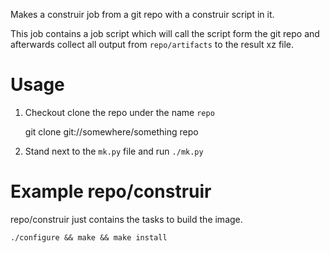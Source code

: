 Makes a construir job from a git repo with a construir script in it.

This job contains a job script which will call the script form the git repo and afterwards collect all output from `repo/artifacts` to the result xz file.

Usage
=====

 1. Checkout clone the repo under the name `repo`

    git clone git://somewhere/something repo

 2. Stand next to the `mk.py` file and run `./mk.py`

Example repo/construir
======================
repo/construir just contains the tasks to build the image.

    ./configure && make && make install
